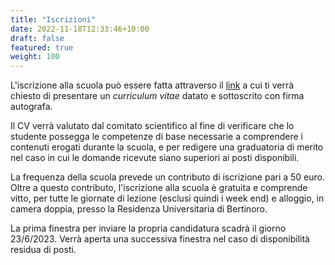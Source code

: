 ```yaml
---
title: "Iscrizioni"
date: 2022-11-18T12:33:46+10:00
draft: false
featured: true
weight: 100
---
```


L'iscrizione alla scuola può essere fatta attraverso il [link](https://forms.gle/TEap5g8c4Uuv6U5W8)
a cui ti verrà chiesto di presentare un *curriculum vitae* datato e sottoscrito con firma autografa.

Il CV verrà valutato dal comitato scientifico al fine di verificare che lo studente possegga
le competenze di base necessarie a comprendere i contenuti erogati durante la scuola,
e per redigere una graduatoria di merito nel caso in cui le domande ricevute siano superiori ai posti disponibili.

La frequenza della scuola prevede un contributo di iscrizione pari a 50 euro. 
Oltre a questo contributo, l'iscrizione alla scuola è gratuita e comprende 
vitto, per tutte le giornate di lezione (esclusi quindi i week end) 
e alloggio, in camera doppia, presso la Residenza Universitaria di Bertinoro.

La prima finestra per inviare la propria candidatura scadrà il giorno 23/6/2023. 
Verrà aperta una successiva finestra nel caso di disponibilità residua di posti.
